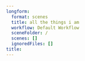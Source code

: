 ```yaml
---
longform:
  format: scenes
  title: all the things i am
  workflow: Default Workflow
  sceneFolder: /
  scenes: []
  ignoredFiles: []
title: 
---
```

